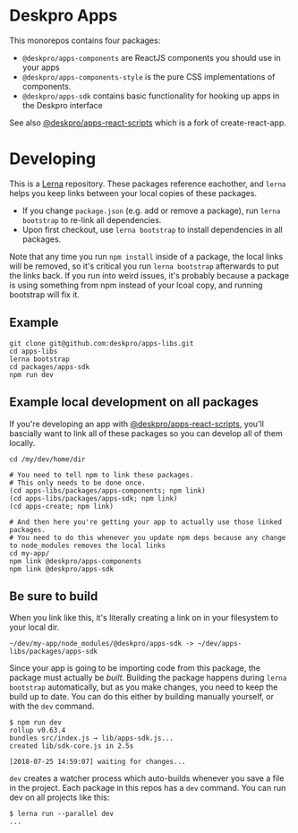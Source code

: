 # Deskpro Apps

This monorepos contains four packages:

* `@deskpro/apps-components` are ReactJS components you should use in your apps
* `@deskpro/apps-components-style` is the pure CSS implementations of components.
* `@deskpro/apps-sdk` contains basic functionality for hooking up apps in the Deskpro interface

See also [@deskpro/apps-react-scripts](https://github.com/deskpro/apps-create) which is a fork of create-react-app.

# Developing

This is a [Lerna](https://github.com/lerna/lerna) repository. These packages reference eachother, and `lerna` helps you keep links between your local copies of these packages.

* If you change `package.json` (e.g. add or remove a package), run `lerna bootstrap` to re-link all dependencies.
* Upon first checkout, use `lerna bootstrap` to install dependencies in all packages.

Note that any time you run `npm install` inside of a package, the local links will be removed, so it's critical you run `lerna bootstrap` afterwards to put the links back. If you run into weird issues, it's probably because a package is using something from npm instead of your lcoal copy, and running bootstrap will fix it.

## Example

```
git clone git@github.com:deskpro/apps-libs.git
cd apps-libs
lerna bootstrap
cd packages/apps-sdk
npm run dev
```

## Example local development on all packages

If you're developing an app with [@deskpro/apps-react-scripts](https://github.com/deskpro/apps-create), you'll bascially want to link all of these packages so you can develop all of them locally.

```
cd /my/dev/home/dir

# You need to tell npm to link these packages.
# This only needs to be done once.
(cd apps-libs/packages/apps-components; npm link)
(cd apps-libs/packages/apps-sdk; npm link)
(cd apps-create; npm link)

# And then here you're getting your app to actually use those linked packages.
# You need to do this whenever you update npm deps because any change to node_modules removes the local links
cd my-app/
npm link @deskpro/apps-components
npm link @deskpro/apps-sdk
```

## Be sure to build

When you link like this, it's literally creating a link on in your filesystem to your local dir.

```
~/dev/my-app/node_modules/@deskpro/apps-sdk -> ~/dev/apps-libs/packages/apps-sdk
```

Since your app is going to be importing code from this package, the package must actually be _built_. Building the package happens during `lerna bootstrap` automatically, but as you make changes, you need to keep the build up to date. You can do this either by building manually yourself, or with the `dev` command.

```
$ npm run dev
rollup v0.63.4
bundles src/index.js → lib/apps-sdk.js...
created lib/sdk-core.js in 2.5s

[2018-07-25 14:59:07] waiting for changes...
```

`dev` creates a watcher process which auto-builds whenever you save a file in the project. Each package in this repos has a `dev` command. You can run dev on all projects like this:

```
$ lerna run --parallel dev
...
```
